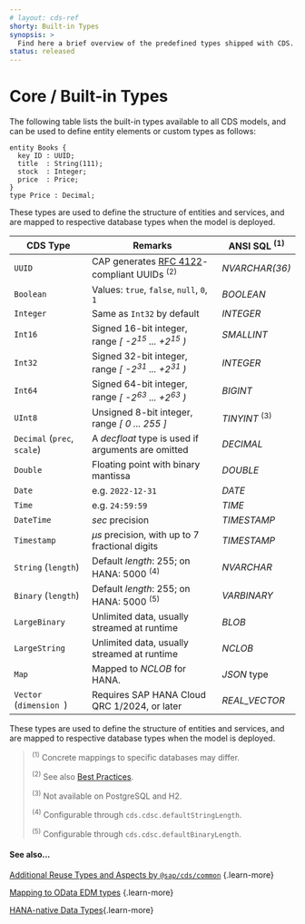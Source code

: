 ```yaml
---
# layout: cds-ref
shorty: Built-in Types
synopsis: >
  Find here a brief overview of the predefined types shipped with CDS.
status: released
---
```



# Core / Built-in Types


The following table lists the built-in types available to all CDS models, and can be used to define entity elements or custom types as follows:

```cds
entity Books {
  key ID : UUID;
  title  : String(111);
  stock  : Integer;
  price  : Price;
}
type Price : Decimal;
```

These types are used to define the structure of entities and services, and are mapped to respective database types when the model is deployed.

| CDS Type | Remarks | ANSI SQL <sup>(1)</sup> |
| --- | --- | --- |
| `UUID` | CAP generates [RFC 4122](https://tools.ietf.org/html/rfc4122)-compliant UUIDs <sup>(2)</sup> | _NVARCHAR(36)_  |
| `Boolean` | Values: `true`, `false`, `null`, `0`, `1` | _BOOLEAN_  |
| `Integer` | Same as `Int32` by default | _INTEGER_  |
| `Int16` | Signed 16-bit integer, range *[ -2<sup>15</sup> ... +2<sup>15</sup> )* | _SMALLINT_  |
| `Int32` | Signed 32-bit integer, range *[ -2<sup>31</sup> ... +2<sup>31</sup> )* | _INTEGER_  |
| `Int64` | Signed 64-bit integer, range *[ -2<sup>63</sup> ... +2<sup>63</sup> )* | _BIGINT_  |
| `UInt8` | Unsigned 8-bit integer, range *[ 0 ... 255 ]* | _TINYINT_ <sup>(3)</sup> |
| `Decimal` (`prec`, `scale`) | A *decfloat* type is used if arguments are omitted | _DECIMAL_  |
| `Double` | Floating point with binary mantissa | _DOUBLE_  |
| `Date` | e.g. `2022-12-31` | _DATE_  |
| `Time` | e.g. `24:59:59` | _TIME_  |
| `DateTime` | _sec_ precision | _TIMESTAMP_  |
| `Timestamp` | _µs_ precision, with up to 7 fractional digits |  _TIMESTAMP_  |
| `String` (`length`) | Default *length*: 255; on HANA: 5000 <sup>(4)</sup> | _NVARCHAR_  |
| `Binary` (`length`) | Default *length*: 255; on HANA: 5000 <sup>(5)</sup> |  _VARBINARY_  |
| `LargeBinary` | Unlimited data, usually streamed at runtime | _BLOB_ |
| `LargeString` | Unlimited data, usually streamed at runtime | _NCLOB_  |
| `Map` | Mapped to *NCLOB* for HANA. | *JSON* type |
| `Vector` (`dimension `) | Requires SAP HANA Cloud QRC 1/2024, or later |  _REAL_VECTOR_  |

These types are used to define the structure of entities and services, and are mapped to respective database types when the model is deployed.

> <sup>(1)</sup> Concrete mappings to specific databases may differ.
>
> <sup>(2)</sup> See also [Best Practices](../guides/domain-modeling#don-t-interpret-uuids).
>
> <sup>(3)</sup> Not available on PostgreSQL and H2.
>
> <sup>(4)</sup> Configurable through `cds.cdsc.defaultStringLength`.
>
> <sup>(5)</sup> Configurable through `cds.cdsc.defaultBinaryLength`.

#### See also...

[Additional Reuse Types and Aspects by `@sap/cds/common`](common) {.learn-more}

[Mapping to OData EDM types](../advanced/odata#type-mapping) {.learn-more}

[HANA-native Data Types](../advanced/hana#hana-types){.learn-more}
